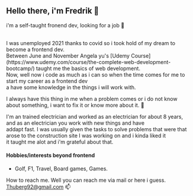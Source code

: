 ## Hello there, i'm Fredrik 👋

i'm a self-taught fronend dev, looking for a job 👀

<br>
I was unemployed 2021 thanks to covid so i took hold of my dream to become a frontend dev. <br>
Between June and November Angela yu's [Udemy Course](https://www.udemy.com/course/the-complete-web-development-bootcamp/)
taught me the basics of web development. <br>
Now, well now i code as much as i can so when the time comes for me to start my career as a frontend dev <br>
a have some knowledge in the things i will work with.


I always have this thing in me when a problem comes or i do not know about something, i want to fix it or know more about it. :book:


I'm an trained electrician and worked as an electrician for about 8 years, and as an electrician you work with new things and have <br>
addapt fast. I was usually given the tasks to solve problems that were that arose to the construction site I was working on and i kinda liked it <br>
it taught me alot and i'm grateful about that.


#### Hobbies/interests beyond frontend ####

- Golf, F1, Travel, Board games, Games.









How to reach me. Well you can reach me via mail or here i guess. Thuberg92@gmail.com 📫

<!---after
FredrikThunberg/FredrikThunberg is a ✨ special ✨ repository because its `README.md` (this file) appears on your GitHub profile.
You can click the Preview link to take a look at your changes.
--->
